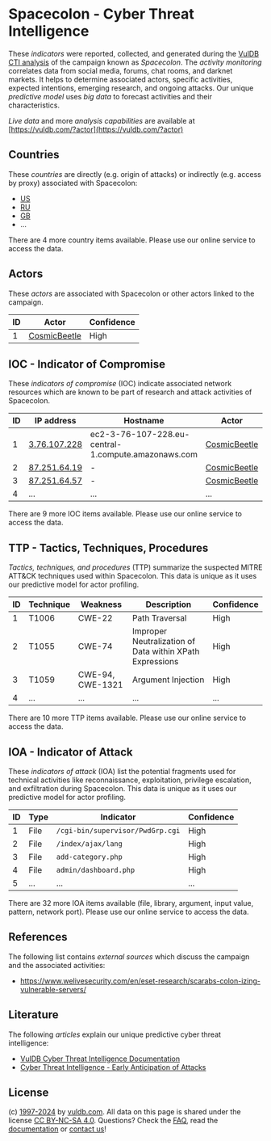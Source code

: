 # Spacecolon - Cyber Threat Intelligence

These _indicators_ were reported, collected, and generated during the [VulDB CTI analysis](https://vuldb.com/?kb.cti) of the campaign known as _Spacecolon_. The _activity monitoring_ correlates data from social media, forums, chat rooms, and darknet markets. It helps to determine associated actors, specific activities, expected intentions, emerging research, and ongoing attacks. Our unique _predictive model_ uses _big data_ to forecast activities and their characteristics.

_Live data_ and more _analysis capabilities_ are available at [https://vuldb.com/?actor](https://vuldb.com/?actor)

## Countries

These _countries_ are directly (e.g. origin of attacks) or indirectly (e.g. access by proxy) associated with Spacecolon:

* [US](https://vuldb.com/?country.us)
* [RU](https://vuldb.com/?country.ru)
* [GB](https://vuldb.com/?country.gb)
* ...

There are 4 more country items available. Please use our online service to access the data.

## Actors

These _actors_ are associated with Spacecolon or other actors linked to the campaign.

ID | Actor | Confidence
-- | ----- | ----------
1 | [CosmicBeetle](https://vuldb.com/?actor.cosmicbeetle) | High

## IOC - Indicator of Compromise

These _indicators of compromise_ (IOC) indicate associated network resources which are known to be part of research and attack activities of Spacecolon.

ID | IP address | Hostname | Actor | Confidence
-- | ---------- | -------- | ----- | ----------
1 | [3.76.107.228](https://vuldb.com/?ip.3.76.107.228) | ec2-3-76-107-228.eu-central-1.compute.amazonaws.com | [CosmicBeetle](https://vuldb.com/?actor.cosmicbeetle) | Medium
2 | [87.251.64.19](https://vuldb.com/?ip.87.251.64.19) | - | [CosmicBeetle](https://vuldb.com/?actor.cosmicbeetle) | High
3 | [87.251.64.57](https://vuldb.com/?ip.87.251.64.57) | - | [CosmicBeetle](https://vuldb.com/?actor.cosmicbeetle) | High
4 | ... | ... | ... | ...

There are 9 more IOC items available. Please use our online service to access the data.

## TTP - Tactics, Techniques, Procedures

_Tactics, techniques, and procedures_ (TTP) summarize the suspected MITRE ATT&CK techniques used within Spacecolon. This data is unique as it uses our predictive model for actor profiling.

ID | Technique | Weakness | Description | Confidence
-- | --------- | -------- | ----------- | ----------
1 | T1006 | CWE-22 | Path Traversal | High
2 | T1055 | CWE-74 | Improper Neutralization of Data within XPath Expressions | High
3 | T1059 | CWE-94, CWE-1321 | Argument Injection | High
4 | ... | ... | ... | ...

There are 10 more TTP items available. Please use our online service to access the data.

## IOA - Indicator of Attack

These _indicators of attack_ (IOA) list the potential fragments used for technical activities like reconnaissance, exploitation, privilege escalation, and exfiltration during Spacecolon. This data is unique as it uses our predictive model for actor profiling.

ID | Type | Indicator | Confidence
-- | ---- | --------- | ----------
1 | File | `/cgi-bin/supervisor/PwdGrp.cgi` | High
2 | File | `/index/ajax/lang` | High
3 | File | `add-category.php` | High
4 | File | `admin/dashboard.php` | High
5 | ... | ... | ...

There are 32 more IOA items available (file, library, argument, input value, pattern, network port). Please use our online service to access the data.

## References

The following list contains _external sources_ which discuss the campaign and the associated activities:

* https://www.welivesecurity.com/en/eset-research/scarabs-colon-izing-vulnerable-servers/

## Literature

The following _articles_ explain our unique predictive cyber threat intelligence:

* [VulDB Cyber Threat Intelligence Documentation](https://vuldb.com/?kb.cti)
* [Cyber Threat Intelligence - Early Anticipation of Attacks](https://www.scip.ch/en/?labs.20201022)

## License

(c) [1997-2024](https://vuldb.com/?kb.changelog) by [vuldb.com](https://vuldb.com/?kb.about). All data on this page is shared under the license [CC BY-NC-SA 4.0](https://creativecommons.org/licenses/by-nc-sa/4.0/). Questions? Check the [FAQ](https://vuldb.com/?kb.faq), read the [documentation](https://vuldb.com/?kb) or [contact us](https://vuldb.com/?contact)!
